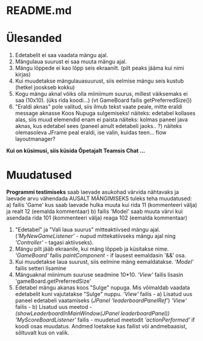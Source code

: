 # README.md

# Ülesanded

1. Edetabelit ei saa vaadata mängu ajal.
2. Mängulaua suurust ei saa muuta mängu ajal.
3. Mängu lõppede ei kao lõpp seis ekraanilt. (pilt peaks jääma kui nimi kirjas)
4. Kui muudetakse mängulauasuurust, siis eelmise mängu seis kustub (hetkel jooskseb kokku)
5. Kogu mängu aknal võiks olla miiniimum suurus, millest väiksemaks ei saa (10x10). (üks rida koodi...)
   (vt GameBoard failis  getPreferredSize())
6. "Eraldi aknas" pole valitud, siis ilmub tekst vaate peale, mitte eraldi message aknasse
   Koos Nupuga sulgemiseks!
   näiteks: edetabel kollases alas, siis muud elemendid enam ei paista
   näiteks: kolmas paneel java aknas, kus edetabel sees (paneel ainult edetabeli jaoks.. ?)
   näiteks olemasoleva JFrame peal eraldi, ise valin, kuidas teen... flow layoutmanager?

**Kui on küsimusi, siis küsida Õpetajalt Teamsis Chat ...** 


# Muudatused

**Programmi testimiseks** saab laevade asukohad värvida nähtavaks ja laevade arvu vähendada 
AUSALT MÄNGIMISEKS tuleks teha muudatused: 
a) failis 'Game' kus saab laevade hulka muuta kui rida 11 (kommenteeri välja) ja realt 12 (eemalda kommentaar)
b) failis 'Model' saab muuta värvi kui asendada rida 101 (kommenteeri välja) reaga 102 (eemalda kommentaar)

1. "Edetabel" ja "Vali laua suurus" mitteaktiivsed mängu ajal. 
 (_'MyNewGameListener'_ - nupud mittekatiivseks mängu ajal  ning _'Controller'_ - tagasi aktiivseks).
2. Mängu pilt jääb ekraanile, kui mäng lõppeb ja küsitakse nime. 
  _'GameBoard'_ failis _paintComponent_ - if lausest eemaldasin '&&' osa. 
3. Kui muudetakse laua suurust, siis eelmine mäng eemaldatakse. _'Model'_ failis setteri lisamine
4. Mänguaknal miinimum suuruse seadmine 10*10. _'View'_ failis lisasin 'gameBoard.getPreferredSize'
5. Edetabel mängu akanas koos "Sulge" nupuga. Mis võimaldab vaadata edetabelit kuni vajutatakse "Sulge" nuppu.
_'View'_ failis - a) Lisatud uus paneel edetabeli vaatamiseks (_JPanel 'leaderboardPanelRef'_)
_'View'_ failis - b) Lisatud uus meetod - _(showLeaderboardInMainWindow(JPanel leaderboardPanel))_
_'MyScoreBoardListener'_ failis - muudetud meetodit _'actionPerformed'_ 
if koodi osas muudatus. Andmed loetakse kas failist või andmebaasist, sõltuvalt kus on valik.




